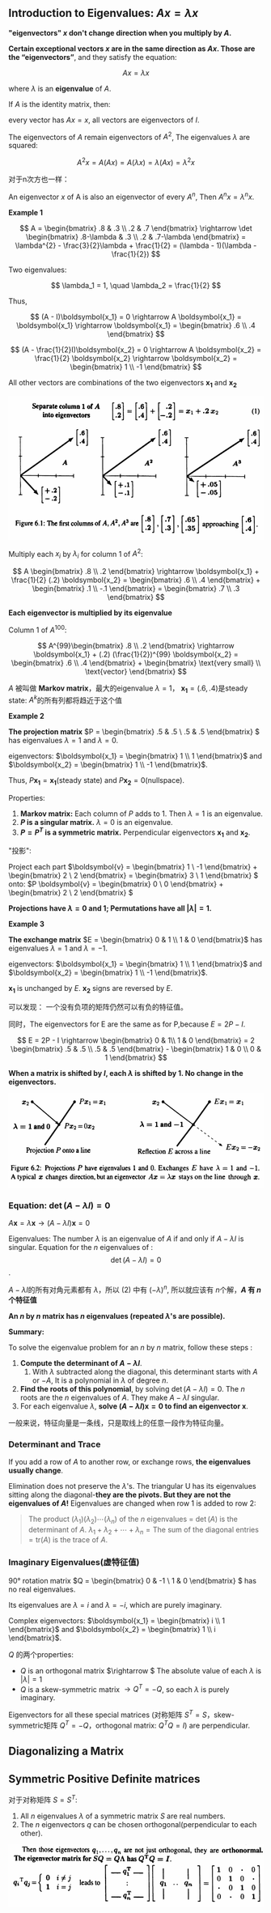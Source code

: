 ## Introduction to Eigenvalues: $Ax = \lambda x$

**"eigenvectors" $x$ don't change direction when you multiply by $A$.**

**Certain exceptional vectors $x$ are in the same direction as $Ax$. Those are the “eigenvectors”**, and they satisfy the equation:

$$
Ax = \lambda x
$$

where $\lambda$ is an **eigenvalue** of $A$.

If $A$ is the identity matrix, then:

every vector has $A x = x$, all vectors are eigenvectors of $I$.

The eigenvectors of $A$ remain eigenvectors of $A^2$, The eigenvalues $\lambda$ are squared:

$$
A^{2}x = A(Ax) = A(\lambda x) = \lambda (Ax) = \lambda^{2} x
$$

对于n次方也一样：

An eigenvector $x$ of A is also an eigenvector of every $A^n$, Then $A^n x = \lambda^n x$.

**Example 1**

$$
A = \begin{bmatrix}
.8 & .3 \\
.2 & .7
\end{bmatrix} \rightarrow \det \begin{bmatrix} 
    .8-\lambda & .3 \\
    .2 & .7-\lambda
\end{bmatrix}  = \lambda^{2} - \frac{3}{2}\lambda + \frac{1}{2} = (\lambda - 1)(\lambda - \frac{1}{2})
$$

Two eigenvalues:

$$
\lambda_1 = 1, \quad \lambda_2 = \frac{1}{2}
$$

Thus,

$$
(A - I)\boldsymbol{x_1} = 0 \rightarrow A \boldsymbol{x_1} = \boldsymbol{x_1} \rightarrow \boldsymbol{x_1} = \begin{bmatrix}
.6 \\
.4
\end{bmatrix}
$$

$$
(A - \frac{1}{2}I)\boldsymbol{x_2} = 0 \rightarrow A \boldsymbol{x_2} = \frac{1}{2} \boldsymbol{x_2} \rightarrow \boldsymbol{x_2} = \begin{bmatrix}
1 \\
-1
\end{bmatrix}
$$

All other vectors are combinations of the two eigenvectors $\boldsymbol{x_1}$ and $\boldsymbol{x_2}$

![firstcol](images/2025-08-09-14-42-01.png)

Multiply each $x_i$ by $\lambda_i$ for column 1 of $A^{2}$:

$$
A \begin{bmatrix} 
    .8 \\
    .2 
\end{bmatrix} \rightarrow \boldsymbol{x_1} + \frac{1}{2} (.2) \boldsymbol{x_2} = \begin{bmatrix} 
    .6 \\
    .4
\end{bmatrix} + \begin{bmatrix} 
    .1 \\
    -.1
\end{bmatrix} = \begin{bmatrix} 
    .7 \\
    .3
\end{bmatrix}
$$

**Each eigenvector is multiplied by its eigenvalue**

Column 1 of $A^{100}$: 

$$
A^{99}\begin{bmatrix} 
    .8 \\ 
    .2
\end{bmatrix} \rightarrow \boldsymbol{x_1} + (.2) (\frac{1}{2})^{99} \boldsymbol{x_2} = \begin{bmatrix} 
    .6 \\
    .4 
\end{bmatrix} + \begin{bmatrix} 
    \text{very small} \\
    \text{vector}
\end{bmatrix} 
$$

$A$ 被叫做 **Markov matrix**，最大的eigenvalue $\lambda=1$， $\boldsymbol{x_1} = (.6, .4)$是steady state: $A^{k}$的所有列都将趋近于这个值

**Example 2**

**The projection matrix** $P = \begin{bmatrix} 
    .5 & .5 \\
    .5 & .5
\end{bmatrix} $ has eigenvalues $\lambda=1$ and $\lambda=0$.

eigenvectors: $\boldsymbol{x_1} = \begin{bmatrix} 1 \\ 1 \end{bmatrix}$ and $\boldsymbol{x_2} = \begin{bmatrix} 1 \\ -1 \end{bmatrix}$.

Thus, $P \boldsymbol{x_1} = \boldsymbol{x_1}$(steady state) and $P \boldsymbol{x_2} = 0$(nullspace).

Properties:

1. **Markov matrix:** Each column of $P$ adds to 1. Then $\lambda = 1$ is an eigenvalue.
2. **$P$ is a singular matrix.** $\lambda = 0$ is an eigenvalue.
3. **$P = P^T$ is a symmetric matrix.** Perpendicular eigenvectors $\boldsymbol{x_1}$ and $\boldsymbol{x_2}$.

"投影":

Project each part $\boldsymbol{v} = \begin{bmatrix} 
    1 \\ -1 
\end{bmatrix} + \begin{bmatrix} 
    2 \\ 2 
\end{bmatrix} = \begin{bmatrix} 
    3 \\ 1 
\end{bmatrix}   $ onto: $P \boldsymbol{v} = \begin{bmatrix} 
    0 \\ 0 
\end{bmatrix} + \begin{bmatrix} 
    2 \\ 2 
\end{bmatrix}  $

**Projections have $\lambda=0$ and $1$; Permutations have all $|\lambda|=1$.**

**Example 3**

**The exchange matrix** $E = \begin{bmatrix} 
    0 & 1 \\
    1 & 0
\end{bmatrix}$ has eigenvalues $\lambda=1$ and $\lambda=-1$.

eigenvectors: $\boldsymbol{x_1} = \begin{bmatrix} 1 \\ 1 \end{bmatrix}$ and $\boldsymbol{x_2} = \begin{bmatrix} 1 \\ -1 \end{bmatrix}$.

$\boldsymbol{x_1}$ is unchanged by $E$. $\boldsymbol{x_2}$ signs are reversed by $E$.

可以发现： 一个没有负项的矩阵仍然可以有负的特征值。

同时，The eigenvectors for E are the same as for P,because $E=2P-I$.

$$
E = 2P - I \rightarrow \begin{bmatrix} 
    0 & 1\\
    1 & 0 
\end{bmatrix} = 2 \begin{bmatrix} 
    .5 & .5 \\
    .5 & .5
\end{bmatrix} - \begin{bmatrix} 
    1 & 0 \\
    0 & 1
\end{bmatrix}
$$

**When a matrix is shifted by $I$, each $λ$ is shifted by $1$. No change in the eigenvectors.**

![exchange](images/2025-08-09-15-15-11.png)

### Equation: $\det (A - \lambda I) =0$

$A \boldsymbol{x} = \lambda \boldsymbol{x} \rightarrow (A - \lambda I) \boldsymbol{x} = 0$

Eigenvalues: The number $λ$ is an eigenvalue of $A$ if and only if $A - λI$ is singular.
Equation for the $n$ eigenvalues of : $$\det(A - \lambda I) = 0 \tag{2}$$.

$A - \lambda I$的所有对角元素都有 $\lambda$，所以 $(2)$ 中有 $(-\lambda)^{n}$, 所以就应该有 $n$个解，**$A$ 有 $n$ 个特征值**

**An $n$ by $n$ matrix has $n$ eigenvalues (repeated $\lambda$'s are possible).**

**Summary:**

To solve the eigenvalue problem for an $n$ by $n$ matrix, follow these steps :
1. **Compute the determinant of $A - \lambda I$**. 
   1. With $\lambda$ subtracted along the diagonal, this determinant starts with $A$ or $-A$, It is a polynomial in $\lambda$ of degree $n$. 
2. **Find the roots of this polynomial**, by solving $\det(A - \lambda I) = 0$. The $n$ roots are the $n$ eigenvalues of $A$. They make $A - \lambda I$ singular.
3. For each eigenvalue $\lambda$, **solve $(A- \lambda I) \boldsymbol{x} = 0$ to find an eigenvector $\boldsymbol{x}$**.

一般来说，特征向量是一条线，只是取线上的任意一段作为特征向量。

### Determinant and Trace

If you add a row of $A$ to another row, or exchange rows, **the eigenvalues usually change**. 

Elimination does not preserve the $λ$'s. The triangular U has its eigenvalues sitting along the diagonal-**they are the pivots. But they are not the eigenvalues of $A$!** Eigenvalues are changed when row 1 is added to row 2:

> The product $(\lambda_1)(\lambda_2) \cdots (\lambda_n)$ of the $n$ eigenvalues = $\det(A)$ is the determinant of $A$.
> $\lambda_1+ \lambda_2 + \cdots + \lambda_n = \text{The sum of the diagonal entries} = \text{tr}(A)$ is the trace of $A$.

### Imaginary Eigenvalues(虚特征值)

90° rotation matrix $Q = \begin{bmatrix} 
    0 & -1 \\
    1 & 0
\end{bmatrix} $ has no real eigenvalues.

Its eigenvalues are $\lambda = i$ and $\lambda = -i$, which are purely imaginary.

Complex eigenvectors: $\boldsymbol{x_1} = \begin{bmatrix} i \\ 1 \end{bmatrix}$ and $\boldsymbol{x_2} = \begin{bmatrix} 1 \\ i \end{bmatrix}$.

$Q$ 的两个properties:

- $Q$ is an orthogonal matrix $\rightarrow $ The absolute value of each $\lambda$ is $|\lambda| = 1$
- $Q$ is a skew-symmetric matrix $\rightarrow Q^T = -Q$, so each $\lambda$ is purely imaginary.

Eigenvectors for all these special matrices (对称矩阵 $S^{T} = S$，skew-symmetric矩阵 $Q^{T} = -Q$，orthogonal matrix: $Q^{T}Q=I$) are perpendicular.

## Diagonalizing a Matrix

## Symmetric Positive Definite matrices

对于对称矩阵 $S = S^{T}$:

1. All $n$ eigenvalues $\lambda$ of a symmetric matrix $S$ are real numbers.
2. The $n$ eigenvectors $q$ can be chosen orthogonal(perpendicular to each other).

![orthonormal](images/2025-08-09-16-08-04.png)